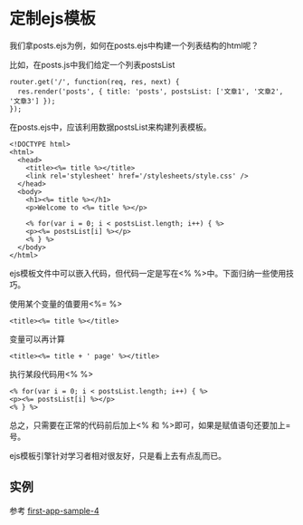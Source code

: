 # 定制ejs模板

我们拿posts.ejs为例，如何在posts.ejs中构建一个列表结构的html呢？

比如，在posts.js中我们给定一个列表postsList

```
router.get('/', function(req, res, next) {
  res.render('posts', { title: 'posts', postsList: ['文章1', '文章2', '文章3'] });
});
```

在posts.ejs中，应该利用数据postsList来构建列表模板。

```
<!DOCTYPE html>
<html>
  <head>
    <title><%= title %></title>
    <link rel='stylesheet' href='/stylesheets/style.css' />
  </head>
  <body>
    <h1><%= title %></h1>
    <p>Welcome to <%= title %></p>

    <% for(var i = 0; i < postsList.length; i++) { %>
    <p><%= postsList[i] %></p>
    <% } %>
  </body>
</html>
```

ejs模板文件中可以嵌入代码，但代码一定是写在&lt;% %&gt;中。下面归纳一些使用技巧。

使用某个变量的值要用&lt;%= %&gt;

```
<title><%= title %></title>
```

变量可以再计算

```
<title><%= title + ' page' %></title>
```

执行某段代码用&lt;% %&gt;

```
<% for(var i = 0; i < postsList.length; i++) { %>
<p><%= postsList[i] %></p>
<% } %>
```

总之，只需要在正常的代码前后加上&lt;% 和 %&gt;即可，如果是赋值语句还要加上=号。

ejs模板引擎针对学习者相对很友好，只是看上去有点乱而已。

## 实例

参考 [first-app-sample-4](https://github.com/xugy0926/learn-webapp-sample/tree/master/first-app-sample-4)


